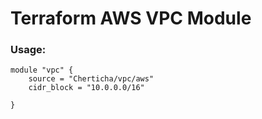 # Terraform AWS VPC Module

### Usage:
```
module "vpc" {
    source = "Cherticha/vpc/aws"
    cidr_block = "10.0.0.0/16"

}
```